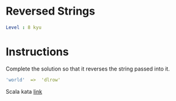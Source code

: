 # Reversed Strings

```yaml
Level : 8 kyu
```



# Instructions
Complete the solution so that it reverses the string passed into it.

```yaml
'world'  =>  'dlrow'
```

Scala kata [link](https://www.codewars.com/kata/5168bb5dfe9a00b126000018/train/scala)